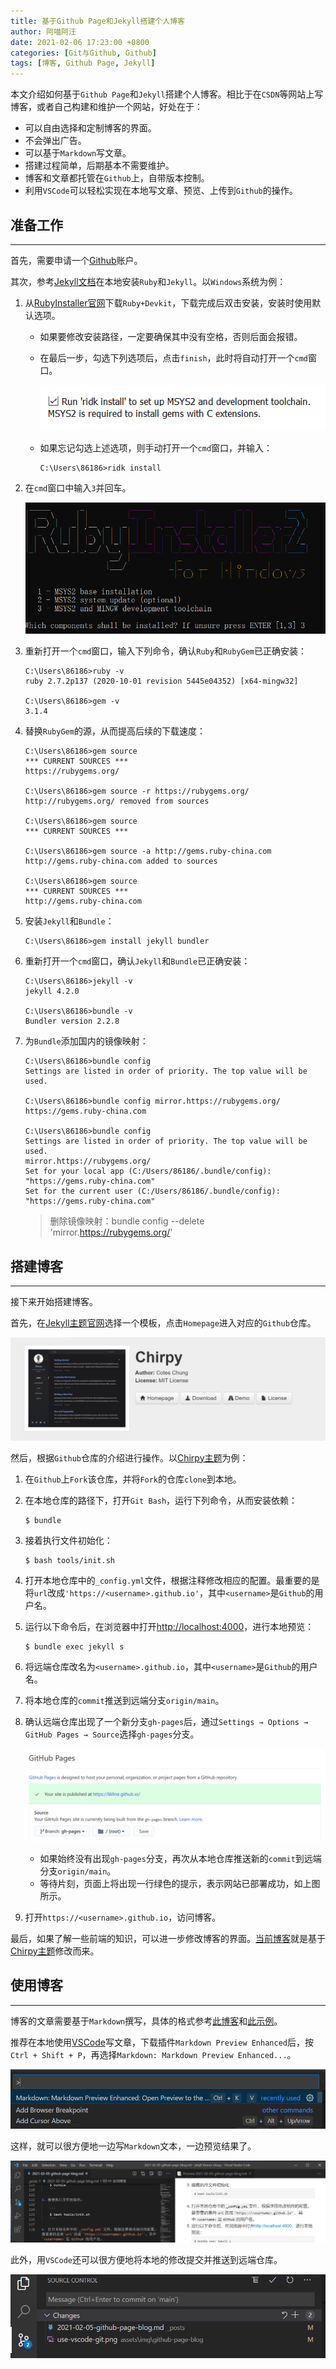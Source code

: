 ```yaml
---
title: 基于Github Page和Jekyll搭建个人博客
author: 阿喵阿汪
date: 2021-02-06 17:23:00 +0800
categories: [Git与Github, Github]
tags: [博客, Github Page, Jekyll]
---
```


本文介绍如何基于`Github Page`和`Jekyll`搭建个人博客。相比于在`CSDN`等网站上写博客，或者自己构建和维护一个网站，好处在于：

- 可以自由选择和定制博客的界面。
- 不会弹出广告。
- 可以基于`Markdown`写文章。
- 搭建过程简单，后期基本不需要维护。
- 博客和文章都托管在`Github`上，自带版本控制。
- 利用`VSCode`可以轻松实现在本地写文章、预览、上传到`Github`的操作。

## 准备工作
---

首先，需要申请一个[Github](https://github.com/)账户。

其次，参考[Jekyll文档](https://jekyllrb.com/docs/installation/)在本地安装`Ruby`和`Jekyll`。以`Windows`系统为例：

1. 从[RubyInstaller官网](https://rubyinstaller.org/downloads/)下载`Ruby+Devkit`，下载完成后双击安装，安装时使用默认选项。
    - 如果要修改安装路径，一定要确保其中没有空格，否则后面会报错。
    - 在最后一步，勾选下列选项后，点击`finish`，此时将自动打开一个`cmd`窗口。

        ![Desktop View](/assets/img/github-page-blog/install-ruby-final-step.png)

    - 如果忘记勾选上述选项，则手动打开一个`cmd`窗口，并输入：

        ```console
        C:\Users\86186>ridk install
        ```

2. 在`cmd`窗口中输入`3`并回车。

    ![Desktop View](/assets/img/github-page-blog/install-ruby-dev-tool.png)

3. 重新打开一个`cmd`窗口，输入下列命令，确认`Ruby`和`RubyGem`已正确安装：

    ```console
    C:\Users\86186>ruby -v
    ruby 2.7.2p137 (2020-10-01 revision 5445e04352) [x64-mingw32]

    C:\Users\86186>gem -v
    3.1.4
    ```

4. 替换`RubyGem`的源，从而提高后续的下载速度：

    ```console
    C:\Users\86186>gem source    
    *** CURRENT SOURCES ***
    https://rubygems.org/ 

    C:\Users\86186>gem source -r https://rubygems.org/ 
    http://rubygems.org/ removed from sources

    C:\Users\86186>gem source
    *** CURRENT SOURCES ***

    C:\Users\86186>gem source -a http://gems.ruby-china.com
    http://gems.ruby-china.com added to sources

    C:\Users\86186>gem source
    *** CURRENT SOURCES ***
    http://gems.ruby-china.com
    ```
6.  安装`Jekyll`和`Bundle`：

    ```console
    C:\Users\86186>gem install jekyll bundler
    ```

7. 重新打开一个`cmd`窗口，确认`Jekyll`和`Bundle`已正确安装：

    ```console
    C:\Users\86186>jekyll -v
    jekyll 4.2.0

    C:\Users\86186>bundle -v
    Bundler version 2.2.8
    ```

8. 为`Bundle`添加国内的镜像映射：

    ```console
    C:\Users\86186>bundle config
    Settings are listed in order of priority. The top value will be used.

    C:\Users\86186>bundle config mirror.https://rubygems.org/ https://gems.ruby-china.com

    C:\Users\86186>bundle config
    Settings are listed in order of priority. The top value will be used.
    mirror.https://rubygems.org/
    Set for your local app (C:/Users/86186/.bundle/config): "https://gems.ruby-china.com"
    Set for the current user (C:/Users/86186/.bundle/config): "https://gems.ruby-china.com"
    ```

    > 删除镜像映射：bundle config  --delete 'mirror.https://rubygems.org/'

## 搭建博客
---

接下来开始搭建博客。

首先，在[Jekyll主题官网](http://jekyllthemes.org/)选择一个模板，点击`Homepage`进入对应的`Github`仓库。

![Desktop View](/assets/img/github-page-blog/choose-jekyll-theme.png)

然后，根据`Github`仓库的介绍进行操作。以[Chirpy主题](https://github.com/cotes2020/jekyll-theme-chirpy/)为例：

1. 在`Github`上`Fork`该仓库，并将`Fork`的仓库`clone`到本地。
2. 在本地仓库的路径下，打开`Git Bash`，运行下列命令，从而安装依赖：

    ```console
    $ bundle
    ```

3. 接着执行文件初始化：

    ```console
    $ bash tools/init.sh
    ```

4. 打开本地仓库中的`_config.yml`文件，根据注释修改相应的配置。最重要的是将`url`改成`'https://<username>.github.io'`，其中`<username>`是`Github`的用户名。

5. 运行以下命令后，在浏览器中打开[http://localhost:4000](http://localhost:4000)，进行本地预览：

    ```console
    $ bundle exec jekyll s
    ```

6. 将远端仓库改名为`<username>.github.io`，其中`<username>`是`Github`的用户名。

7. 将本地仓库的`commit`推送到远端分支`origin/main`。

8. 确认远端仓库出现了一个新分支`gh-pages`后，通过`Settings → Options → GitHub Pages → Source`选择`gh-pages`分支。

    ![Desktop View](/assets/img/github-page-blog/choose-github-page-source.png)

    - 如果始终没有出现`gh-pages`分支，再次从本地仓库推送新的`commit`到远端分支`origin/main`。
    - 等待片刻，页面上将出现一行绿色的提示，表示网站已部署成功，如上图所示。

9. 打开`https://<username>.github.io`，访问博客。

最后，如果了解一些前端的知识，可以进一步修改博客的界面。[当前博客](https://github.com/lilifine/lilifine.github.io)就是基于[Chirpy主题](https://github.com/cotes2020/jekyll-theme-chirpy/)修改而来。

## 使用博客
---

博客的文章需要基于`Markdown`撰写，具体的格式参考[此博客](https://chirpy.cotes.info/posts/write-a-new-post/)和[此示例](https://github.com/cotes2020/jekyll-theme-chirpy/tree/master/_posts)。

推荐在本地使用[VSCode](https://code.visualstudio.com/)写文章，下载插件`Markdown Preview Enhanced`后，按`Ctrl + Shift + P`，再选择`Markdown: Markdown Preview Enhanced...`。

![Desktop View](/assets/img/github-page-blog/open-markdown-preview.png)

这样，就可以很方便地一边写`Markdown`文本，一边预览结果了。

![Desktop View](/assets/img/github-page-blog/preview-markdown.png)

此外，用`VSCode`还可以很方便地将本地的修改提交并推送到远端仓库。

![Desktop View](/assets/img/github-page-blog/use-vscode-git.png)